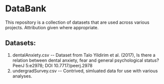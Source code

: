 # DataBank

This repository is a collection of datasets that are used across various projects. Attribution given where appropriate.

## Datasets:

1. dentalAnxiety.csv -- Dataset from Talo Yildirim et al. (2017), Is there a relation between dental anxiety, fear and general psychological status? PeerJ 5:e2978; DOI 10.7717/peerj.2978
2. undergradSurvey.csv -- Contrived, simluated data for use with various analyses.
